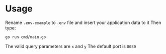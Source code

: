 # Usage

Rename `.env-example` to `.env` file and insert your application data to it
Then type:

```shell
go run cmd/main.go
```

The valid query parameters are `x` and `y`
The default port is `8080`
